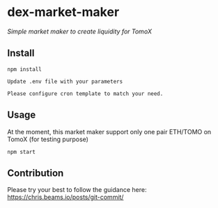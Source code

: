 # dex-market-maker
_Simple market maker to create liquidity for TomoX_

## Install
```
npm install
```

```
Update .env file with your parameters

Please configure cron template to match your need.
```

## Usage

At the moment, this market maker support only one pair ETH/TOMO on TomoX (for testing purpose)

```
npm start
```

## Contribution

Please try your best to follow the guidance here:
https://chris.beams.io/posts/git-commit/
